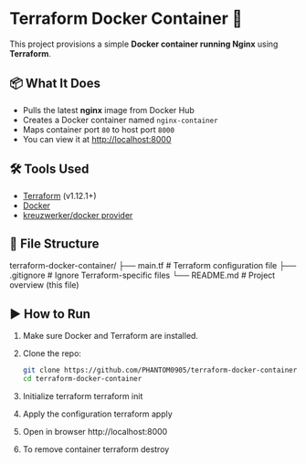 # Terraform Docker Container 🚀

This project provisions a simple **Docker container running Nginx** using **Terraform**.

## 📦 What It Does

- Pulls the latest **nginx** image from Docker Hub
- Creates a Docker container named `nginx-container`
- Maps container port `80` to host port `8000`
- You can view it at [http://localhost:8000](http://localhost:8000)

## 🛠️ Tools Used

- [Terraform](https://www.terraform.io/) (v1.12.1+)
- [Docker](https://www.docker.com/)
- [kreuzwerker/docker provider](https://registry.terraform.io/providers/kreuzwerker/docker/latest)

## 📁 File Structure

terraform-docker-container/
├── main.tf # Terraform configuration file
├── .gitignore # Ignore Terraform-specific files
└── README.md # Project overview (this file)


## ▶️ How to Run

1. Make sure Docker and Terraform are installed.
2. Clone the repo:
   ```bash
   git clone https://github.com/PHANTOM0905/terraform-docker-container.git
   cd terraform-docker-container

3. Initialize terraform 
    terraform init

4. Apply the configuration
    terraform apply

5. Open in browser
    http://localhost:8000
    
6. To remove container
    terraform destroy


